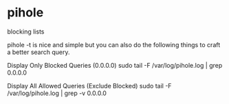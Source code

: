 # pihole
blocking lists

pihole -t is nice and simple but you can also do the following things to craft a better search query.

Display Only Blocked Queries (0.0.0.0)
sudo tail -F /var/log/pihole.log | grep 0.0.0.0

Display All Allowed Queries (Exclude Blocked)
sudo tail -F /var/log/pihole.log | grep -v 0.0.0.0